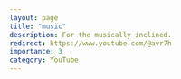 ```yaml
---
layout: page
title: "music"
description: For the musically inclined.
redirect: https://www.youtube.com/@avr7h
importance: 3
category: YouTube
---
```


